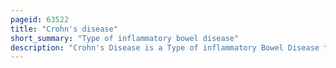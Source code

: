 ```yaml
---
pageid: 63522
title: "Crohn's disease"
short_summary: "Type of inflammatory bowel disease"
description: "Crohn's Disease is a Type of inflammatory Bowel Disease that may affect any Segment of the gastrointestinal Tract. Symptoms include abdominal Pain Diarrhea Fever abdominal Distension and weight Loss. Complications outside of the gastrointestinal tract may include anemia, skin rashes, arthritis, inflammation of the eye, and fatigue. Skin Rashes may be due to Infections and include pyoderma Gangrenosum or Erythema Nodosum. Bowel Obstruction can occur as a Complication of chronic Inflammation and those with the Disease are at greater Risk of Colon Cancer and small Bowel Cancer."
---
```

